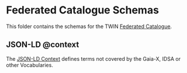# Federated Catalogue Schemas

This folder contains the schemas for the TWIN [Federated Catalogue](https://github.com/twinfoundation/federated-catalogue).

## JSON-LD @context

The [JSON-LD Context](./types.jsonld) defines terms not covered by the Gaia-X, IDSA or other Vocabularies.
